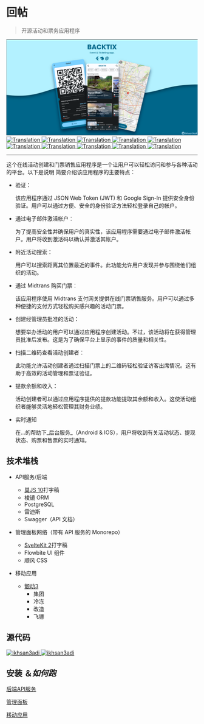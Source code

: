 # 回帖

> 开源活动和票务应用程序

<img src="assets/social_preview.png">

<a href="./README.md">
  <img alt="Translation" src="https://img.shields.io/badge/Bahasa_Indonesia-blue?style=for-the-badge&logo=googletranslate&logoColor=blue&labelColor=white">
</a>
<a href="./README.en.md">
  <img alt="Translation" src="https://img.shields.io/badge/English-blue?style=for-the-badge&logo=googletranslate&logoColor=blue&labelColor=white">
</a>
<a href="./README.zh-CN.md">
  <img alt="Translation" src="https://img.shields.io/badge/简体中文-blue?style=for-the-badge&logo=googletranslate&logoColor=blue&labelColor=white">
</a>
<a href="./README.ja.md">
  <img alt="Translation" src="https://img.shields.io/badge/日本語-blue?style=for-the-badge&logo=googletranslate&logoColor=blue&labelColor=white">
</a>
<a href="./README.ar.md">
  <img alt="Translation" src="https://img.shields.io/badge/Arabic_عربي-blue?style=for-the-badge&logo=googletranslate&logoColor=blue&labelColor=white">
</a>
<a href="./README.pt.md">
  <img alt="Translation" src="https://img.shields.io/badge/Português-blue?style=for-the-badge&logo=googletranslate&logoColor=blue&labelColor=white">
</a>
<a href="./README.es.md">
  <img alt="Translation" src="https://img.shields.io/badge/Español-blue?style=for-the-badge&logo=googletranslate&logoColor=blue&labelColor=white">
</a>
<a href="./README.fr.md">
  <img alt="Translation" src="https://img.shields.io/badge/Français-blue?style=for-the-badge&logo=googletranslate&logoColor=blue&labelColor=white">
</a>
<a href="./README.vi.md">
  <img alt="Translation" src="https://img.shields.io/badge/Tiếng_Việt-blue?style=for-the-badge&logo=googletranslate&logoColor=blue&labelColor=white">
</a>
<a href="./README.hi.md">
  <img alt="Translation" src="https://img.shields.io/badge/Hindi_हिंदी-blue?style=for-the-badge&logo=googletranslate&logoColor=blue&labelColor=white">
</a>

* * *

这个在线活动创建和门票销售应用程序是一个让用户可以轻松访问和参与各种活动的平台。以下是说明
简要介绍该应用程序的主要特点：

-   验证：

    该应用程序通过 JSON Web Token (JWT) 和 Google Sign-In 提供安全身份验证。用户可以通过方便、安全的身份验证方法轻松登录自己的帐户。

-   通过电子邮件激活帐户：

    为了提高安全性并确保用户的真实性，该应用程序需要通过电子邮件激活帐户。用户将收到激活码以确认并激活其帐户。

-   附近活动搜索：

    用户可以搜索距离其位置最近的事件。此功能允许用户发现并参与围绕他们组织的活动。

-   通过 Midtrans 购买门票：

    该应用程序使用 Midtrans 支付网关提供在线门票销售服务。用户可以通过多种便捷的支付方式轻松购买感兴趣的活动门票。

-   创建经管理员批准的活动：

    想要举办活动的用户可以通过应用程序创建活动。不过，该活动将在获得管理员批准后发布。这是为了确保平台上显示的事件的质量和相关性。

-   扫描二维码查看活动创建者：

    此功能允许活动创建者通过扫描门票上的二维码轻松验证访客出席情况。这有助于高效的活动管理和票证验证。

-   提款余额和收入：

    活动创建者可以通过应用程序提供的提款功能提取其余额和收入。这使活动组织者能够灵活地轻松管理其财务业绩。

-   实时通知

    在...的帮助下_后台服务_（Android & IOS），用户将收到有关活动状态、提现状态、购票和售票的实时通知。

## 技术堆栈

-   API服务/后端

    -   [巢JS 10](https://nestjs.com/)打字稿
    -   棱镜 ORM
    -   PostgreSQL
    -   雷迪斯
    -   Swagger（API 文档）

-   管理面板网络（带有 API 服务的 Monorepo）

    -   [SvelteKit 2](https://kit.svelte.dev/)打字稿
    -   Flowbite UI 组件
    -   顺风 CSS

-   移动应用

    -   [颤动3](https://flutter.dev/)
        -   集团
        -   冷冻
        -   改造
        -   飞镖

## 源代码

<a href="https://github.com/ikhsan3adi/backtix-app">
  <img height='25em' src="https://img.shields.io/badge/BackTix_App-027DFD?style=for-the-badge&logo=github&logoColor=white" title="ikhsan3adi" />
</a>

<a href="https://github.com/ikhsan3adi/backtix-service">
  <img height='25em' src="https://img.shields.io/badge/BackTix_Api_Service & Admin panel-ea2845?style=for-the-badge&logo=github&logoColor=white" title="ikhsan3adi" />
</a>

## 安装 ＆_如何跑_

[后端API服务](docs/api-service.md)

[管理面板](docs/admin-panel.md)

[移动应用](docs/mobile-app.md)
